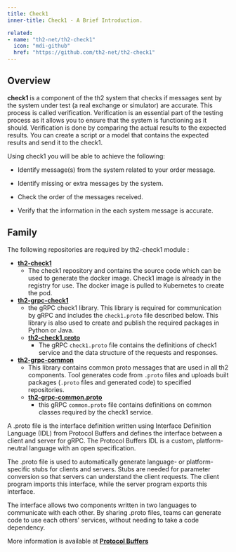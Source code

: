 ```yaml
---
title: Check1
inner-title: Check1 - A Brief Introduction.

related:
- name: "th2-net/th2-check1"
  icon: "mdi-github"
  href: "https://github.com/th2-net/th2-check1"
---
```

## Overview
<b> check1 </b> is a component of the th2 system that checks if messages sent by the system under test (a real  exchange or simulator) are accurate. This process is called verification. Verification is an essential part of the testing process as it allows you to ensure that the system is functioning as it should. Verification is done by comparing the actual results to the expected results. You can create a script or a model that contains the expected results and send it to the check1.

Using check1 you will be able to achieve the following:

- Identify message(s) from the system related to your order message.

- Identify missing or extra messages by the system.

- Check the order of the messages received.

- Verify that the information in the each system message is accurate.


## Family
The following repositories are required by th2-check1 module :

- [**th2-check1**](https://github.com/th2-net/th2-check1)
  - The check1 repository and contains the source code which can be used to generate the docker image. Check1 image is already in the registry for use. The docker image is pulled to Kubernetes to create the pod.
- [**th2-grpc-check1**](https://github.com/th2-net/th2-grpc-check1)
  - the gRPC check1 library. This library is required for communication by gRPC and includes the `check1.proto` file described below. This library is also used to create and publish the required packages in Python or Java.
  - [**th2-check1.proto**](https://github.com/th2-net/th2-grpc-check1/blob/master/src/main/proto/th2_grpc_check1/check1.proto)
    - The gRPC `check1.proto` file contains the definitions of check1 service and the data structure of the requests and responses.
- [**th2-grpc-common**](https://github.com/th2-net/th2-grpc-common)
  - This library contains common proto messages that are used in all th2 components. Tool generates code from `.proto` files and uploads built packages (`.proto` files and generated code) to specified repositories.
  - [**th2-grpc-common.proto**](https://github.com/th2-net/th2-grpc-common/blob/master/src/main/proto/th2_grpc_common/common.proto)
    - this gRPC `common.proto` file contains definitions on common classes required by the check1 service.

<notice info>
A .proto file is the interface definition written using Interface Definition Language (IDL) from Protocol Buffers and defines the interface between a client and server for gRPC. The Protocol Buffers IDL is a custom, platform-neutral language with an open specification.

The .proto file is used to automatically generate language- or platform-specific stubs for clients and servers. Stubs are needed for parameter conversion so that servers can understand the client requests. The client program imports this interface, while the server program exports this interface.

The interface allows two components written in two languages to communicate with each other. By sharing .proto files, teams can generate code to use each others' services, without needing to take a code dependency.

More information is available at [**Protocol Buffers**](https://developers.google.com/protocol-buffers/docs/overview)

</notice>
